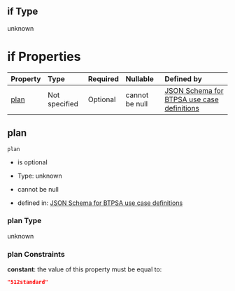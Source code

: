 ## if Type

unknown

# if Properties

| Property      | Type          | Required | Nullable       | Defined by                                                                                                                                                                                                                                  |
| :------------ | :------------ | :------- | :------------- | :------------------------------------------------------------------------------------------------------------------------------------------------------------------------------------------------------------------------------------------ |
| [plan](#plan) | Not specified | Optional | cannot be null | [JSON Schema for BTPSA use case definitions](btpsa-usecase-properties-services-items-allof-1-then-allof-38-then-allof-9-if-properties-plan.md "undefined#/properties/services/items/allOf/1/then/allOf/38/then/allOf/9/if/properties/plan") |

## plan



`plan`

*   is optional

*   Type: unknown

*   cannot be null

*   defined in: [JSON Schema for BTPSA use case definitions](btpsa-usecase-properties-services-items-allof-1-then-allof-38-then-allof-9-if-properties-plan.md "undefined#/properties/services/items/allOf/1/then/allOf/38/then/allOf/9/if/properties/plan")

### plan Type

unknown

### plan Constraints

**constant**: the value of this property must be equal to:

```json
"512standard"
```
